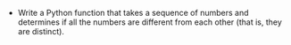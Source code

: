 - Write a Python function that takes a sequence of numbers and determines if all the numbers
are different from each other (that is, they are distinct).